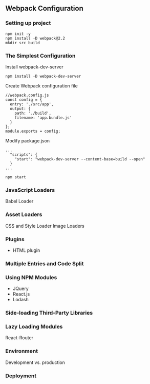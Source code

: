 ## Webpack Configuration ##

### Setting up project

```
npm init -y
npm install -D webpack@2.2
mkdir src build
```


### The Simplest Configuration
Install webpack-dev-server

```
npm install -D webpack-dev-server
```

Create Webpack configuration file
```
//webpack.config.js
const config = {
  entry: './src/app',
  output: {
    path: './build',
    filename: 'app.bundle.js'
  }
};
module.exports = config;
```

Modify package.json
```
...
  "scripts": {
    "start": "webpack-dev-server --content-base=build --open"
  }
...
```

```
npm start
```

### JavaScript Loaders

Babel Loader

### Asset Loaders

CSS and Style Loader
Image Loaders

### Plugins

* HTML plugin

### Multiple Entries and Code Split

### Using NPM Modules

* JQuery
* React.js
* Lodash

### Side-loading Third-Party Libraries

### Lazy Loading Modules

React-Router

### Environment

Development vs. production

### Deployment
